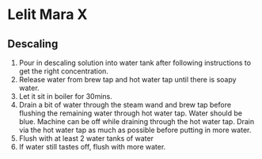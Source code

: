 
# Lelit Mara X

## Descaling

1. Pour in descaling solution into water tank after following instructions to get the right concentration.
2. Release water from brew tap and hot water tap until there is soapy water.
3. Let it sit in boiler for 30mins.
4. Drain a bit of water through the steam wand and brew tap before flushing the remaining water through hot water tap. Water should be blue. Machine can be off while draining through the hot water tap. Drain via the hot water tap as much as possible before putting in more water.
5. Flush with at least 2 water tanks of water
6. If water still tastes off, flush with more water.